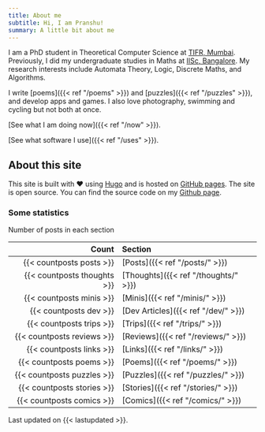 ```yaml
---
title: About me
subtitle: Hi, I am Pranshu!
summary: A little bit about me
---
```


I am a PhD student in Theoretical Computer Science at [TIFR, Mumbai](https://www.tifr.res.in/). Previously, I did my undergraduate studies in Maths at [IISc, Bangalore](https://iisc.ac.in). My research interests include Automata Theory, Logic, Discrete Maths, and Algorithms.

I write [poems]({{< ref "/poems" >}}) and [puzzles]({{< ref "/puzzles" >}}), and develop apps and games. I also love photography, swimming and cycling but not both at once.

[See what I am doing now]({{< ref "/now" >}}).

[See what software I use]({{< ref "/uses" >}}).

## About this site

This site is built with :heart: using [Hugo](https://gohugo.io) and is hosted on [GitHub pages](https://pages.github.com/).
The site is open source. You can find the source code on my [Github page](https://github.com/pranshugaba/).


### Some statistics

Number of posts in each section

|                       Count | Section                              |
| --------------------------: | :----------------------------------- |
|    {{< countposts posts >}} | [Posts]({{< ref "/posts/" >}})       |
| {{< countposts thoughts >}} | [Thoughts]({{< ref "/thoughts/" >}}) |
|    {{< countposts minis >}} | [Minis]({{< ref "/minis/" >}})       |
|      {{< countposts dev >}} | [Dev Articles]({{< ref "/dev/" >}})  |
|    {{< countposts trips >}} | [Trips]({{< ref "/trips/" >}})       |
|  {{< countposts reviews >}} | [Reviews]({{< ref "/reviews/" >}})   |
|    {{< countposts links >}} | [Links]({{< ref "/links/" >}})       |
|    {{< countposts poems >}} | [Poems]({{< ref "/poems/" >}})       |
|  {{< countposts puzzles >}} | [Puzzles]({{< ref "/puzzles/" >}})   |
|  {{< countposts stories >}} | [Stories]({{< ref "/stories/" >}})   |
|   {{< countposts comics >}} | [Comics]({{< ref "/comics/" >}})     |

Last updated on {{< lastupdated >}}.
